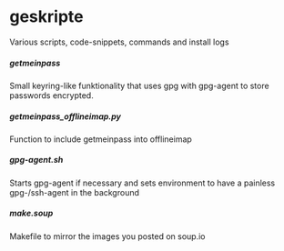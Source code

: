 geskripte
=========

Various scripts, code-snippets, commands and install logs 

##### getmeinpass
Small keyring-like funktionality that uses gpg with gpg-agent to store passwords encrypted.

##### getmeinpass\_offlineimap.py
Function to include getmeinpass into offlineimap

##### gpg-agent.sh
Starts gpg-agent if necessary and sets environment to have a painless gpg-/ssh-agent in the background

##### make.soup
Makefile to mirror the images you posted on soup.io
 
